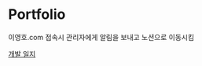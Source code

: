 # Portfolio

이영호.com 접속시 관리자에게  알림을 보내고 노션으로 이동시킴

[개발 일지](https://205sla.notion.site/portfolio-site)
